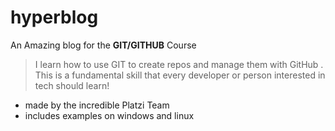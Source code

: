 # hyperblog

An Amazing blog for the **GIT/GITHUB** Course

> I learn how to use GIT to create repos and manage them with GitHub .
> This is a fundamental skill that every developer or person interested in tech
> should learn!

- made by the incredible Platzi Team
- includes examples on windows and linux

